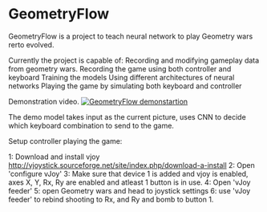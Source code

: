 # GeometryFlow

GeometryFlow is a project to teach neural network to play Geometry wars rerto evolved.

Currently the project is capable of:
	Recording and modifying gameplay data from geometry wars.
	Recording the game using both controller and keyboard
	Training the models
	Using different architectures of neural networks
	Playing the game by simulating both keyboard and controller

Demonstration video.
[![GeometryFlow demonstartion](http://img.youtube.com/vi/vn2aDBqTAI0/0.jpg)](http://www.youtube.com/watch?v=vn2aDBqTAI0)

The demo model takes input as the current picture, uses CNN to decide which keyboard combination to send to the game.

Setup controller playing the game:

1: Download and install vjoy http://vjoystick.sourceforge.net/site/index.php/download-a-install
2: Open 'configure vJoy'
3: Make sure that device 1 is added and vjoy is enabled, axes X, Y, Rx, Ry are enabled and atleast 1 button is in use.
4: Open 'vJoy feeder'
5: open Geometry wars and head to joystick settings
6: use 'vJoy feeder' to rebind shooting to Rx, and Ry and bomb to button 1.
